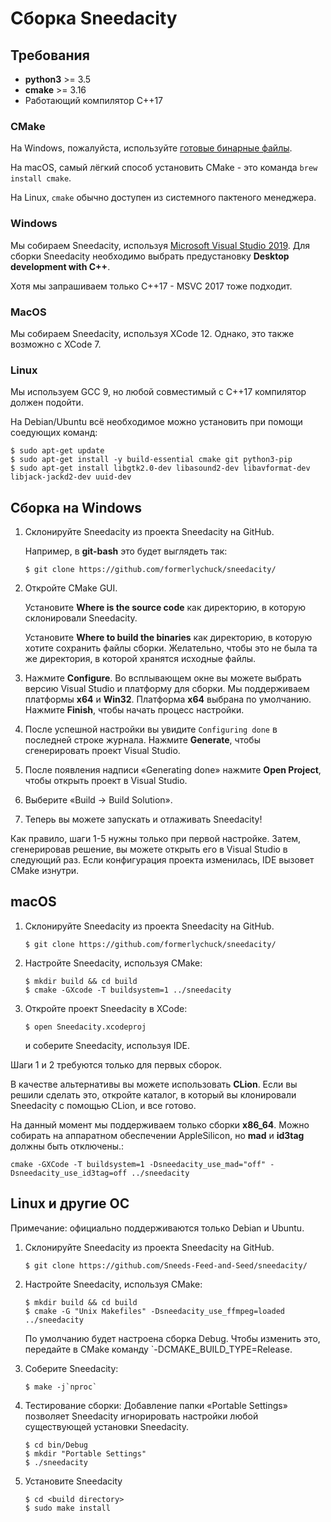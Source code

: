 # Сборка Sneedacity

## Требования

* **python3** >= 3.5
* **cmake** >= 3.16
* Работающий компилятор C++17

### CMake

На Windows, пожалуйста, используйте [готовые бинарные файлы](https://cmake.org/download/).

На macOS, самый лёгкий способ установить CMake - это команда `brew install cmake`.

На Linux, `cmake` обычно доступен из системного пактеного менеджера.

### Windows

Мы собираем Sneedacity, используя [Microsoft Visual Studio 2019](https://visualstudio.microsoft.com/vs/community/). Для сборки Sneedacity необходимо выбрать предустановку **Desktop development with C++**.

Хотя мы запрашиваем только C++17 - MSVC 2017 тоже подходит.

### MacOS

Мы собираем Sneedacity, используя XCode 12. Однако, это также возможно с XCode 7.

### Linux

Мы используем GCC 9, но любой совместимый с C++17 компилятор должен подойти.

На Debian/Ubuntu всё необходимое можно установить при помощи соедующих команд:

```
$ sudo apt-get update
$ sudo apt-get install -y build-essential cmake git python3-pip
$ sudo apt-get install libgtk2.0-dev libasound2-dev libavformat-dev libjack-jackd2-dev uuid-dev
```

## Сборка на Windows

1. Склонируйте Sneedacity из проекта Sneedacity на GitHub. 
  
   Например, в **git-bash** это будет выглядеть так:

    ```
    $ git clone https://github.com/formerlychuck/sneedacity/
    ```

2. Откройте CMake GUI. 
   
   Установите **Where is the source code** как директорию, в которую склонировали Sneedacity. 
   
   Установите **Where to build the binaries** как директорию, в которую хотите сохранить файлы сборки. Желательно, чтобы это не была та же директория, в которой хранятся исходные файлы.

3. Нажмите **Configure**. Во всплывающем окне вы можете выбрать версию Visual Studio и платформу для сборки. Мы поддерживаем платформы **x64** и **Win32**. Платформа **x64** выбрана по умолчанию. Нажмите **Finish**, чтобы начать процесс настройки.

4. После успешной настройки вы увидите `Configuring done` в последней строке журнала. Нажмите **Generate**, чтобы сгенерировать проект Visual Studio. 

5. После появления надписи «Generating done» нажмите **Open Project**, чтобы открыть проект в Visual Studio.

6. Выберите «Build -> Build Solution».

7. Теперь вы можете запускать и отлаживать Sneedacity!
      
Как правило, шаги 1-5 нужны только при первой настройке. Затем, сгенерировав решение, вы можете открыть его в Visual Studio в следующий раз. Если конфигурация проекта изменилась, IDE вызовет CMake изнутри. 

## macOS

1. Склонируйте Sneedacity из проекта Sneedacity на GitHub. 
  
    ```
    $ git clone https://github.com/formerlychuck/sneedacity/
    ```

2. Настройте Sneedacity, используя CMake:
   ```
   $ mkdir build && cd build
   $ cmake -GXcode -T buildsystem=1 ../sneedacity
   ```

3. Откройте проект Sneedacity в XCode:
   ```
   $ open Sneedacity.xcodeproj
   ```
   и соберите Sneedacity, используя IDE. 

Шаги 1 и 2 требуются только для первых сборок. 

В качестве альтернативы вы можете использовать **CLion**. Если вы решили сделать это, откройте каталог, в который вы клонировали Sneedacity с помощью CLion, и все готово.

На данный момент мы поддерживаем только сборки **x86_64**. Можно собирать на аппаратном обеспечении AppleSilicon, но **mad** и **id3tag** должны быть отключены.:

```
cmake -GXCode -T buildsystem=1 -Dsneedacity_use_mad="off" -Dsneedacity_use_id3tag=off ../sneedacity
```

## Linux и другие ОС

Примечание: официально поддерживаются только Debian и Ubuntu.

1. Склонируйте Sneedacity из проекта Sneedacity на GitHub. 
  
    ```
    $ git clone https://github.com/Sneeds-Feed-and-Seed/sneedacity/
    ```

2. Настройте Sneedacity, используя CMake:
   ```
   $ mkdir build && cd build
   $ cmake -G "Unix Makefiles" -Dsneedacity_use_ffmpeg=loaded ../sneedacity
   ```
   По умолчанию будет настроена сборка Debug. Чтобы изменить это, передайте в CMake команду `-DCMAKE_BUILD_TYPE=Release.

3. Соберите Sneedacity:
   ```
   $ make -j`nproc`
   ```

4. Тестирование сборки:
Добавление папки «Portable Settings» позволяет Sneedacity игнорировать настройки любой существующей установки Sneedacity.
   ```
   $ cd bin/Debug
   $ mkdir "Portable Settings"
   $ ./sneedacity
   ```

5. Установите Sneedacity
   ```
   $ cd <build directory>
   $ sudo make install
   ```

